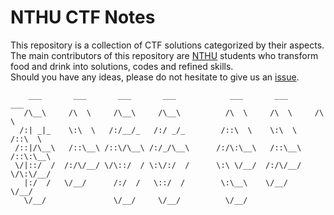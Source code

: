 # NTHU CTF Notes

This repository is a collection of CTF solutions categorized by their aspects.  
The main contributors of this repository are [NTHU](http://www.nthu.edu.tw/) students who transform food and drink into solutions, codes and refined skills.  
Should you have any ideas, please do not hesitate to give us an [issue](https://github.com/NTHU-CTF-Group/NTHU_CTF_Notes/issues).  

        ___       ___       ___       ___            ___       ___       ___   
       /\__\     /\  \     /\__\     /\__\          /\  \     /\  \     /\  \  
      /:| _|_    \:\  \   /:/__/_   /:/ _/_        /::\  \    \:\  \   /::\  \ 
     /::|/\__\   /::\__\ /::\/\__\ /:/_/\__\      /:/\:\__\   /::\__\ /::\:\__\
     \/|::/  /  /:/\/__/ \/\::/  / \:\/:/  /      \:\ \/__/  /:/\/__/ \/\:\/__/
       |:/  /   \/__/      /:/  /   \::/  /        \:\__\    \/__/       \/__/ 
       \/__/               \/__/     \/__/          \/__/                      
